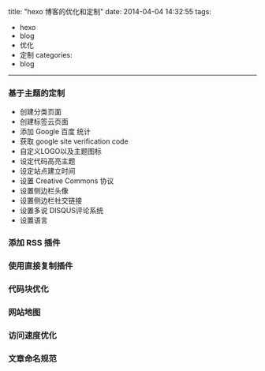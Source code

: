 title: "hexo 博客的优化和定制"
date: 2014-04-04 14:32:55
tags:
  - hexo
  - blog
  - 优化
  - 定制
categories:
  - blog
---
### 基于主题的定制

* 创建分类页面
* 创建标签云页面
* 添加 Google 百度 统计
* 获取 google site verification code
* 自定义LOGO以及主题图标
* 设定代码高亮主题
* 设定站点建立时间
* 设置 Creative Commons 协议
* 设置侧边栏头像
* 设置侧边栏社交链接
* 设置多说 DISQUS评论系统
* 设置语言

### 添加 RSS 插件

### 使用直接复制插件

### 代码块优化

### 网站地图

### 访问速度优化

### 文章命名规范